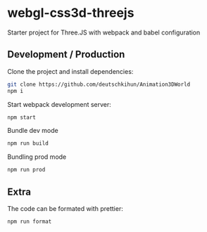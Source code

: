 # webgl-css3d-threejs

Starter project for Three.JS with webpack and babel configuration 

## Development / Production

Clone the project and install dependencies:

```bash
git clone https://github.com/deutschkihun/Animation3DWorld
npm i
```

Start webpack development server:

```bash
npm start
```

Bundle dev mode 

```bash
npm run build
```

Bundling prod mode 

```bash
npm run prod
```

## Extra

The code can be formated with prettier:

```bash
npm run format
```


